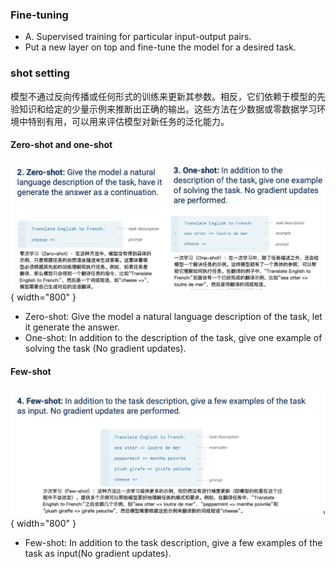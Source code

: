 
### Fine-tuning

- A. Supervised training for particular input-output pairs.
- Put a new layer on top and fine-tune the model for a desired task.

### shot setting

模型不通过反向传播或任何形式的训练来更新其参数。相反，它们依赖于模型的先验知识和给定的少量示例来推断出正确的输出。这些方法在少数据或零数据学习环境中特别有用，可以用来评估模型对新任务的泛化能力。

#### Zero-shot and one-shot
![这是图片](../img/decoder/zero_one_shot.jpg){ width="800" }

- Zero-shot: Give the model a natural language description of the task, let it generate the answer. 
- One-shot: In addition to the description of the task, give one example of solving the task (No gradient updates).

#### Few-shot
![这是图片](../img/decoder/few_shot.jpg){ width="800" }

- Few-shot: In addition to the task description, give a few examples of the task as input(No gradient updates).